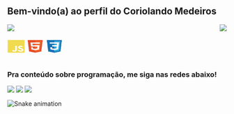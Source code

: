 ## Bem-vindo(a) ao perfil do Coriolando Medeiros

<div style="display: flex; justify-content: space-between;">
  <a href="https://github.com/Coriolando-Medeiros">
    <img height="140em" src="https://github-readme-stats.vercel.app/api?username=Coriolando-Medeiros&show_icons=true&theme=tokyonight&include_all_commits=true&count_private=true"/>
  </a><a href="https://github.com/Coriolando-Medeiros">
  <img style ="height: 140px" style="width: 100px;" src="https://github-readme-stats.vercel.app/api/top-langs/?username=Coriolando-Medeiros&layout=compact&langs_count=6&theme=tokyonight"/>
</a>
</div>


<div style="display: inline_block"><br>
  <img align="center" alt="JavaScript" height="30" width="40" src="https://raw.githubusercontent.com/devicons/devicon/master/icons/javascript/javascript-plain.svg">
  <img align="center" alt="HTML5" height="30" width="40" src="https://raw.githubusercontent.com/devicons/devicon/master/icons/html5/html5-original.svg">
  <img align="center" alt="CSS3" height="30" width="40" src="https://raw.githubusercontent.com/devicons/devicon/master/icons/css3/css3-original.svg">
</div>

<br>

### Pra conteúdo sobre programação, me siga nas redes abaixo!

<div> 

  <a href="https://instagram.com/coriolando.medeiros" target="_blank"><img src="https://img.shields.io/badge/-Instagram-%23E4405F?style=for-the-badge&logo=instagram&logoColor=white" target="_blank"></a>
  <a href="mailto:coriolando.medeiros@gmail.com"><img src="https://img.shields.io/badge/-Gmail-%23333?style=for-the-badge&logo=gmail&logoColor=white" target="_blank"></a>
  <a href="https://www.linkedin.com/in/coriolando-medeiros" target="_blank"><img src="https://img.shields.io/badge/-LinkedIn-%230077B5?style=for-the-badge&logo=linkedin&logoColor=white" target="_blank"></a> 

  ![Snake animation](https://github.com/Coriolando-Medeiros/Coriolando-Medeiros/blob/output/github-contribution-grid-snake.svg)
</div>

